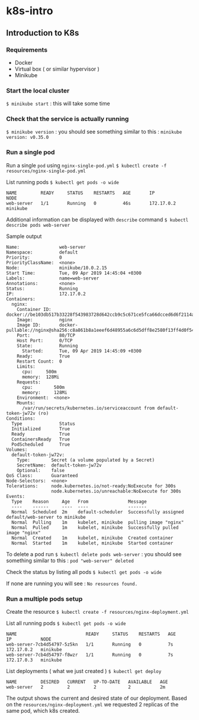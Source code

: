 # k8s-intro
## Introduction to K8s

### Requirements
* Docker
* Virtual box ( or similar hypervisor )
* Minikube

### Start the local cluster
`$ minikube start` : this will take some time

### Check that the service is actually running
`$ minikube version` : you should see something similar to this : `minikube version: v0.35.0`

### Run a single pod
Run a single `pod` using `nginx-single-pod.yml`
`$ kubectl create -f resources/nginx-single-pod.yml`

List running pods
`$ kubectl get pods -o wide`
```
NAME         READY     STATUS    RESTARTS   AGE       IP           NODE
web-server   1/1       Running   0          46s       172.17.0.2   minikube
```

Additional information can be displayed with `describe` command
`$ kubectl describe pods web-server`

Sample output
```
Name:               web-server
Namespace:          default
Priority:           0
PriorityClassName:  <none>
Node:               minikube/10.0.2.15
Start Time:         Tue, 09 Apr 2019 14:45:04 +0300
Labels:             name=web-server
Annotations:        <none>
Status:             Running
IP:                 172.17.0.2
Containers:
  nginx:
    Container ID:   docker://be103db517b33228f543983728d642ccb9c5c671ce5fca66dcced6d6f2114a31
    Image:          nginx
    Image ID:       docker-pullable://nginx@sha256:c8a861b8a1eeef6d48955a6c6d5dff8e2580f13ff4d0f549e082e7c82a8617a2
    Port:           80/TCP
    Host Port:      0/TCP
    State:          Running
      Started:      Tue, 09 Apr 2019 14:45:09 +0300
    Ready:          True
    Restart Count:  0
    Limits:
      cpu:     500m
      memory:  128Mi
    Requests:
      cpu:        500m
      memory:     128Mi
    Environment:  <none>
    Mounts:
      /var/run/secrets/kubernetes.io/serviceaccount from default-token-jw72v (ro)
Conditions:
  Type              Status
  Initialized       True
  Ready             True
  ContainersReady   True
  PodScheduled      True
Volumes:
  default-token-jw72v:
    Type:        Secret (a volume populated by a Secret)
    SecretName:  default-token-jw72v
    Optional:    false
QoS Class:       Guaranteed
Node-Selectors:  <none>
Tolerations:     node.kubernetes.io/not-ready:NoExecute for 300s
                 node.kubernetes.io/unreachable:NoExecute for 300s
Events:
  Type    Reason     Age   From               Message
  ----    ------     ----  ----               -------
  Normal  Scheduled  2m    default-scheduler  Successfully assigned default/web-server to minikube
  Normal  Pulling    1m    kubelet, minikube  pulling image "nginx"
  Normal  Pulled     1m    kubelet, minikube  Successfully pulled image "nginx"
  Normal  Created    1m    kubelet, minikube  Created container
  Normal  Started    1m    kubelet, minikube  Started container
```

To delete a pod run 
`$ kubectl delete pods web-server` : you should see something similar to this : `pod "web-server" deleted`

Check the status by listing all pods
`$ kubectl get pods -o wide`

If none are running you will see : `No resources found.`

### Run a multiple pods setup
Create the resource
`$ kubectl create -f resources/nginx-deployment.yml`

List all running pods
`$ kubectl get pods -o wide`
```
NAME                          READY     STATUS    RESTARTS   AGE       IP           NODE
web-server-7cb4d54797-5z5kn   1/1       Running   0          7s        172.17.0.2   minikube
web-server-7cb4d54797-f8wzr   1/1       Running   0          7s        172.17.0.3   minikube
```

List deployments ( what we just created )
`$ kubectl get deploy`
```
NAME         DESIRED   CURRENT   UP-TO-DATE   AVAILABLE   AGE
web-server   2         2         2            2           2m
```

The output shows the current and desired state of our deployment. Based on the `resources/nginx-deployment.yml`
we requested 2 replicas of the same pod, which k8s created.